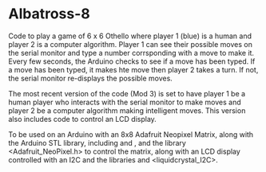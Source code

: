# Albatross-8

Code to play a game of 6 x 6 Othello where player 1 (blue) is a human and player 2 is a computer algorithm. Player 1 can see their possible moves on the serial monitor and type a number corrsponding with a move to make it. Every few seconds, the Arduino checks to see if a move has been typed. If a move has been typed, it makes hte move then player 2 takes a turn. If not, the serial monitor re-displays the possible moves.

The most recent version of the code (Mod 3) is set to have player 1 be a human player who interacts with the serial monitor to make moves and player 2 be a computer algorithm making intelligent moves. This version also includes code to control an LCD display.

To be used on an Arduino with an 8x8 Adafruit Neopixel Matrix, along with the Arduino STL library, including <algorithm> and <vector>, and the library <Adafruit_NeoPixel.h> to control the matrix, along with an LCD display controlled with an I2C and the libraries <wire> and <liquidcrystal_I2C>.
